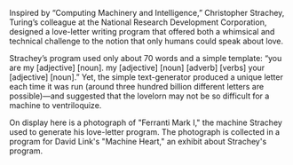 Inspired by “Computing Machinery and Intelligence,” Christopher Strachey, Turing’s colleague at the National Research Development Corporation, designed a love-letter writing program that offered both a whimsical and technical challenge to the notion that only humans could speak about love.  

Strachey’s program used only about 70 words and a simple template: “you are my [adjective] [noun]. my [adjective] [noun] [adverb] [verbs] your [adjective] [noun].” Yet, the simple text-generator produced a unique letter each time it was run (around three hundred billion different letters are possible)—and suggested that the lovelorn may not be so difficult for a machine to ventriloquize.   

On display here is a photograph of "Ferranti Mark I," the machine Strachey used to generate his love-letter program. The photograph is collected in a program for David Link's "Machine Heart," an exhibit about Strachey's program. 
